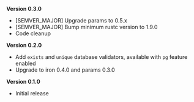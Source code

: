 **Version 0.3.0**
 - [SEMVER_MAJOR] Upgrade params to 0.5.x
 - [SEMVER_MAJOR] Bump minimum rustc version to 1.9.0
 - Code cleanup

**Version 0.2.0**
 - Add `exists` and `unique` database validators, available with `pg` feature enabled
 - Upgrade to iron 0.4.0 and params 0.3.0

**Version 0.1.0**
 - Initial release
